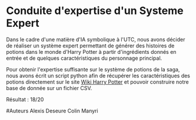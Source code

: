 # Conduite d'expertise d'un Systeme Expert
Dans le cadre d'une matière d'IA symbolique à l'UTC, nous avons décider de réaliser un système expert permettant de générer des histoires de potions dans le monde d'Harry Potter à partir d'ingrédients donnés en entrée et de quelques caractéristiques du personnage principal.  

Pour obtenir l'expertise suffisante sur le système de potions de la saga, nous avons écrit un script python afin de récupérer les caractéristiques des potions directement sur le site [Wiki Harry Potter](https://harrypotter.fandom.com/fr/wiki/Potions) et pouvoir construire notre base de donnée sur un fichier CSV. 

Résultat : 18/20

#Auteurs
Alexis Deseure
Colin Manyri
